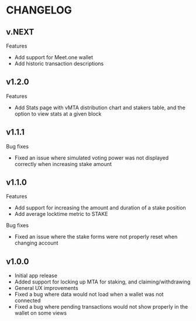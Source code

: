 # CHANGELOG

## v.NEXT

Features

- Add support for Meet.one wallet
- Add historic transaction descriptions

## v1.2.0

Features

- Add Stats page with vMTA distribution chart and stakers table, and the option to
  view stats at a given block

## v1.1.1

Bug fixes

- Fixed an issue where simulated voting power was not displayed
  correctly when increasing stake amount

## v1.1.0

Features

- Add support for increasing the amount and duration of a stake position
- Add average locktime metric to STAKE

Bug fixes

- Fixed an issue where the stake forms were not properly reset when changing account

## v1.0.0

- Initial app release
- Added support for locking up MTA for staking, and claiming/withdrawing
- General UX improvements
- Fixed a bug where data would not load when a wallet was not connected
- Fixed a bug where pending transactions would not show properly in the wallet on some views
